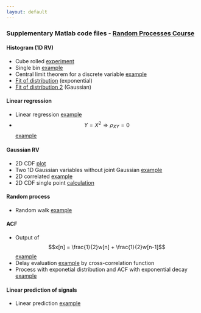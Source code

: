 ```yaml
---
layout: default
---
```


###  Supplementary Matlab code files - [Random Processes Course](/teaching/rp/)

#### Histogram (1D RV)
* Cube rolled [experiment](/suppl/rp/code/hist/hist_discr_cube.m)
* Single bin [example](/suppl/rp/code/hist/hist_example_single_bin.m)
* Central limit theorem for a discrete variable [example](/suppl/rp/code/hist/central_limit_t_example.m)
* [Fit of distribution](/suppl/rp/code/hist/hist_cont.mlx) (exponential)
 * [Fit of distribution 2](/suppl/rp/code/hist/hist_normal.mlx) (Gaussian)

#### Linear regression
* Linear regression [example](/suppl/rp/code/linear_regression/dependent_var.m)
* $$Y=X^2\Rightarrow\rho_{XY}=0$$ [example](/suppl/rp/code/linear_regression/dependent_process2b.m)

#### Gaussian RV
* 2D CDF [plot](/suppl/rp/code/gaussian/gaussian2d_cdf_plot.mlx)
* Two 1D Gaussian variables without joint Gaussian [example](/suppl/rp/code/gaussian/marginal_gaussian_without_joint.m)
* 2D correlated [example](/suppl/rp/code/gaussian/normal2d.m)
* 2D CDF single point [calculation](/suppl/rp/code/gaussian/gaussian2d_cdf.m)

#### Random process
* Random walk [example](/suppl/rp/code/rp/random_walk.m)

#### ACF
* Output of $$x[n] = \frac{1}{2}w[n] + \frac{1}{2}w[n-1]$$ [example](/suppl/rp/code/acf/acf_fir_example.m)
* Delay evaluation [example](/suppl/rp/code/acf/delay_example.m) by cross-correlation  function
* Process with exponetial distribution and ACF with exponential decay [example](/suppl/rp/code/exponential_process/negative_exp_example.m)

#### Linear prediction of signals
* Linear prediction [example](/suppl/rp/code/process_prediction/signal_pred1.m)
